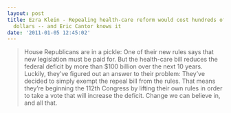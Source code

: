 ```yaml
---
layout: post
title: Ezra Klein - Repealing health-care reform would cost hundreds of billions of
  dollars -- and Eric Cantor knows it
date: '2011-01-05 12:45:02'
---
```


> House Republicans are in a pickle: One of their new rules says that new legislation must be paid for. But the health-care bill reduces the federal deficit by more than $100 billion over the next 10 years. Luckily, they’ve figured out an answer to their problem: They’ve decided to simply exempt the repeal bill from the rules. That means they’re beginning the 112th Congress by lifting their own rules in order to take a vote that will increase the deficit. Change we can believe in, and all that.